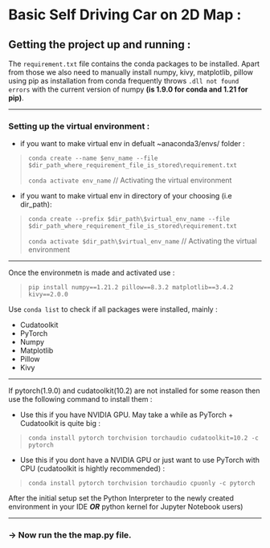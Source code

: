 # Basic Self Driving Car on 2D Map :

## Getting the project up and running :
The `requirement.txt` file contains the conda packages to be installed.
Apart from those we also need to manually install numpy, kivy, matplotlib, pillow using pip as installation from conda frequently throws `.dll not found errors` with the current version of numpy **(is 1.9.0 for conda and 1.21 for pip)**.
***
### Setting up the virtual environment :
- if you want to make virtual env in defualt ~anaconda3/envs/ folder :
>`conda create --name $env_name --file $dir_path_where_requirement_file_is_stored\requirement.txt`
>
>`conda activate env_name` // Activating the virtual environment

- if you want to make virtual env in directory of your choosing (i.e dir_path):
>`conda create --prefix $dir_path\$virtual_env_name --file $dir_path_where_requirement_file_is_stored\requirement.txt`
>
>`conda activate $dir_path\$virtual_env_name` // Activating the virtual environment
***
Once the environmetn is made and activated use :
>`pip install numpy==1.21.2 pillow==8.3.2 matplotlib==3.4.2 kivy==2.0.0`

Use `conda list` to check if all packages were installed, mainly :
- Cudatoolkit
- PyTorch
- Numpy
- Matplotlib
- Pillow
- Kivy
***
If pytorch(1.9.0) and cudatoolkit(10.2) are not installed for some reason then use the following command to install them :
- Use this if you have NVIDIA GPU. May take a while as PyTorch + Cudatoolkit is quite big :
>`conda install pytorch torchvision torchaudio cudatoolkit=10.2 -c pytorch` 
                         
- Use this if you dont have a NVIDIA GPU or just want to use PyTorch with CPU (cudatoolkit is hightly recommended) :
>`conda install pytorch torchvision torchaudio cpuonly -c pytorch` 

After the initial setup set the Python Interpreter to the newly created environment in your IDE ***OR*** python kernel for Jupyter Notebook users)
***
### -> Now run the the map.py file.
